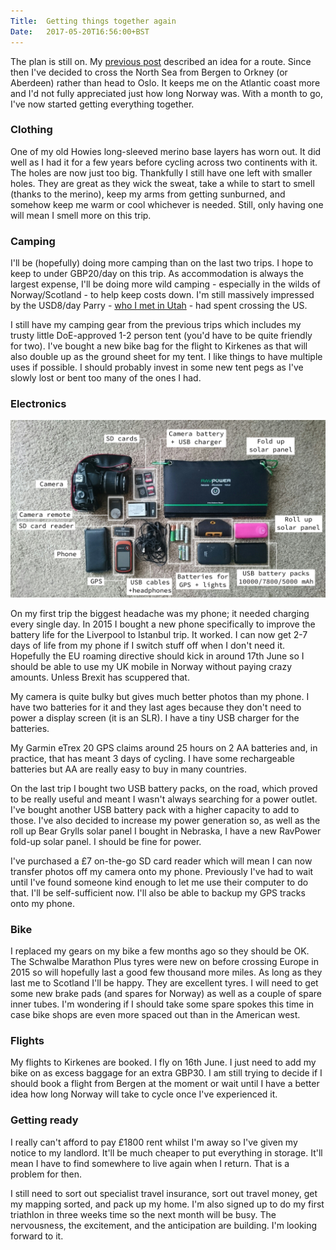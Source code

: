 ```yaml
---
Title:	Getting things together again
Date:	2017-05-20T16:56:00+BST
---
```


The plan is still on. My [previous post](http://www.strudel.org.uk/RTWbike/blog/2017001.html) described an idea for a route. Since then I've decided to cross the North Sea from Bergen to Orkney (or Aberdeen) rather than head to Oslo. It keeps me on the Atlantic coast more and I'd not fully appreciated just how long Norway was. With a month to go, I've now started getting everything together.

### Clothing

One of my old Howies long-sleeved merino base layers has worn out. It did well as I had it for a few years before cycling across two continents with it. The holes are now just too big. Thankfully I still have one left with smaller holes. They are great as they wick the sweat, take a while to start to smell (thanks to the merino), keep my arms from getting sunburned, and somehow keep me warm or cool whichever is needed. Still, only having one will mean I smell more on this trip.

### Camping 

I'll be (hopefully) doing more camping than on the last two trips. I hope to keep to under GBP20/day on this trip. As accommodation is always the largest expense, I'll be doing more wild camping - especially in the wilds of Norway/Scotland - to help keep costs down.  I'm still massively impressed by the USD8/day Parry - [who I met in Utah](http://www.strudel.org.uk/RTWbike/blog/0039.html) - had spent crossing the US.

I still have my camping gear from the previous trips which includes my trusty little DoE-approved 1-2 person tent (you'd have to be quite friendly for two). I've bought a new bike bag for the flight to Kirkenes as that will also double up as the ground sheet for my tent. I like things to have multiple uses if possible. I should probably invest in some new tent pegs as I've slowly lost or bent too many of the ones I had.

### Electronics

![landscape](images/kit_elec.png "Electronic kit")

On my first trip the biggest headache was my phone; it needed charging every single day. In 2015 I bought a new phone specifically to improve the battery life for the Liverpool to Istanbul trip. It worked. I can now get 2-7 days of life from my phone if I switch stuff off when I don't need it. Hopefully the EU roaming directive should kick in around 17th June so I should be able to use my UK mobile in Norway without paying crazy amounts. Unless Brexit has scuppered that.

My camera is quite bulky but gives much better photos than my phone. I have two batteries for it and they last ages because they don't need to power a display screen (it is an SLR). I have a tiny USB charger for the batteries.

My Garmin eTrex 20 GPS claims around 25 hours on 2 AA batteries and, in practice, that has meant 3 days of cycling. I have some rechargeable batteries but AA are really easy to buy in many countries.

On the last trip I bought two USB battery packs, on the road, which proved to be really useful and meant I wasn't always searching for a power outlet. I've bought another USB battery pack with a higher capacity to add to those. I've also decided to increase my power generation so, as well as the roll up Bear Grylls solar panel I bought in Nebraska, I have a new RavPower fold-up solar panel. I should be fine for power.

I've purchased a &pound;7 on-the-go SD card reader which will mean I can now transfer photos off my camera onto my phone. Previously I've had to wait until I've found someone kind enough to let me use their computer to do that. I'll be self-sufficient now. I'll also be able to backup my GPS tracks onto my phone. 

### Bike

I replaced my gears on my bike a few months ago so they should be OK. The Schwalbe Marathon Plus tyres were new on before crossing Europe in 2015 so will hopefully last a good few thousand more miles. As long as they last me to Scotland I'll be happy. They are excellent tyres. I will need to get some new brake pads (and spares for Norway) as well as a couple of spare inner tubes. I'm wondering if I should take some spare spokes this time in case bike shops are even more spaced out than in the American west.

### Flights

My flights to Kirkenes are booked. I fly on 16th June. I just need to add my bike on as excess baggage for an extra GBP30. I am still trying to decide if I should book a flight from Bergen at the moment or wait until I have a better idea how long Norway will take to cycle once I've experienced it.

### Getting ready

I really can't afford to pay &pound;1800 rent whilst I'm away so I've given my notice to my landlord. It'll be much cheaper to put everything in storage. It'll mean I have to find somewhere to live again when I return. That is a problem for then.

I still need to sort out specialist travel insurance, sort out travel money, get my mapping sorted, and pack up my home. I'm also signed up to do my first triathlon in three weeks time so the next month will be busy. The nervousness, the excitement, and the anticipation are building. I'm looking forward to it.